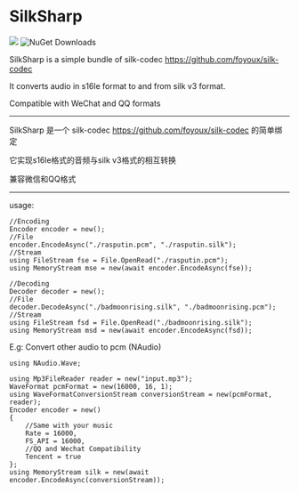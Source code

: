 # SilkSharp

[![](https://img.shields.io/nuget/v/DrAbc.SilkSharp.svg)](https://www.nuget.org/packages/DrAbc.SilkSharp)
![NuGet Downloads](https://img.shields.io/nuget/dt/DrAbc.SilkSharp)


SilkSharp is a simple bundle of silk-codec https://github.com/foyoux/silk-codec

It converts audio in s16le format to and from silk v3 format.

Compatible with WeChat and QQ formats

---

SilkSharp 是一个 silk-codec https://github.com/foyoux/silk-codec 的简单绑定

它实现s16le格式的音频与silk v3格式的相互转换

兼容微信和QQ格式

---

usage:

```CSharp
//Encoding
Encoder encoder = new();
//File
encoder.EncodeAsync("./rasputin.pcm", "./rasputin.silk");
//Stream
using FileStream fse = File.OpenRead("./rasputin.pcm");
using MemoryStream mse = new(await encoder.EncodeAsync(fse));

//Decoding
Decoder decoder = new();
//File
decoder.DecodeAsync("./badmoonrising.silk", "./badmoonrising.pcm");
//Stream
using FileStream fsd = File.OpenRead("./badmoonrising.silk");
using MemoryStream msd = new(await encoder.EncodeAsync(fsd));
```

E.g: Convert other audio to pcm (NAudio)

```CSharp
using NAudio.Wave;

using Mp3FileReader reader = new("input.mp3");
WaveFormat pcmFormat = new(16000, 16, 1);
using WaveFormatConversionStream conversionStream = new(pcmFormat, reader);
Encoder encoder = new()
{
    //Same with your music
    Rate = 16000,
    FS_API = 16000,
    //QQ and Wechat Compatibility
    Tencent = true
};
using MemoryStream silk = new(await encoder.EncodeAsync(conversionStream));
```
